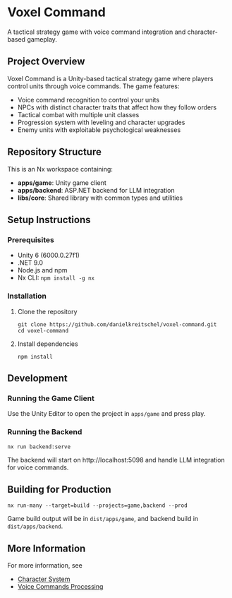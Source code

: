 # Voxel Command

A tactical strategy game with voice command integration and character-based gameplay.

## Project Overview

Voxel Command is a Unity-based tactical strategy game where players control units through voice commands. The game features:

- Voice command recognition to control your units
- NPCs with distinct character traits that affect how they follow orders
- Tactical combat with multiple unit classes
- Progression system with leveling and character upgrades
- Enemy units with exploitable psychological weaknesses

## Repository Structure

This is an Nx workspace containing:

- **apps/game**: Unity game client
- **apps/backend**: ASP.NET backend for LLM integration
- **libs/core**: Shared library with common types and utilities

## Setup Instructions

### Prerequisites

- Unity 6 (6000.0.27f1)
- .NET 9.0
- Node.js and npm
- Nx CLI: `npm install -g nx`

### Installation

1. Clone the repository
   ```
   git clone https://github.com/danielkreitschel/voxel-command.git
   cd voxel-command
   ```

2. Install dependencies
   ```
   npm install
   ```

## Development

### Running the Game Client

Use the Unity Editor to open the project in `apps/game` and press play.

### Running the Backend

```
nx run backend:serve
```

The backend will start on http://localhost:5098 and handle LLM integration for voice commands.

## Building for Production

```
nx run-many --target=build --projects=game,backend --prod
```

Game build output will be in `dist/apps/game`, and backend build in `dist/apps/backend`.

## More Information

For more information, see

- [Character System](docs/Character%20System.md)
- [Voice Commands Processing](docs/Voice%20Commands%20Processing.md)
